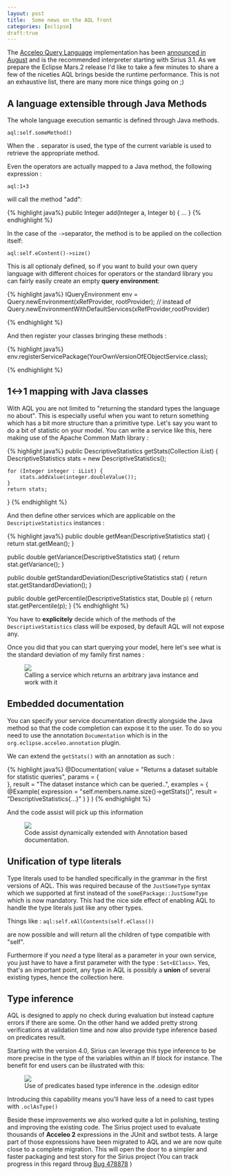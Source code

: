 ```yaml
---
layout: post
title:  Some news on the AQL front
categories: [eclipse]
draft:true
---
```



The [Acceleo Query Language](https://www.eclipse.org/sirius/doc/specifier/general/Writing_Queries.html#aql) implementation has been [announced in August](http://cedric.brun.io/eclipse/introducing-aql/) and is the recommended interpreter starting 
with Sirius 3.1. As we prepare the Eclipse Mars.2 release I'd like to take a few minutes to share a few of the niceties AQL brings beside the runtime performance. This is not an exhaustive list, there are many more nice things going on ;)


## A language extensible through Java Methods

The whole language execution semantic is defined through Java methods.

`aql:self.someMethod()`

When the `.` separator is used, the type of the current variable is used to retrieve the appropriate method.

Even the operators are actually mapped to a Java method, the following expression :

`aql:1+3`

will call the method "add":

{% highlight java%}
public Integer add(Integer a, Integer b) {
...
}
{% endhighlight %}

In the case of the `->`separator, the method is to be applied on the collection itself:

`aql:self.eContent()->size()`


This is all optionaly defined, so if you want to build your own query language with different choices for operators or the standard library you can fairly easily create an empty **query environment**: 

{% highlight java%}
IQueryEnvironment env = Query.newEnvironment(xRefProvider, rootProvider); // instead of Query.newEnvironmentWithDefaultServices(xRefProvider,rootProvider)

{% endhighlight %}

And then register your classes bringing these methods :

{% highlight java%}
env.registerServicePackage(YourOwnVersionOfEObjectService.class);

{% endhighlight %}


## 1<->1 mapping with Java classes

With AQL you are not limited to "returning the standard types the language no about".  This is especially useful when you want to return something which has a bit more structure than a primitive type.
Let's say you want to do a bit of statistic on your model. You can write a service like this, here making use of the Apache Common Math library :

{% highlight java%}
public DescriptiveStatistics getStats(Collection<Integer> iList) {
	DescriptiveStatistics stats = new DescriptiveStatistics();

	for (Integer integer : iList) {
		stats.addValue(integer.doubleValue());
	}
	return stats;
}
{% endhighlight %}

And then define other services which are applicable on the `DescriptiveStatistics` instances :

{% highlight java%}
public double getMean(DescriptiveStatistics stat) {
	return stat.getMean();
}

public double getVariance(DescriptiveStatistics stat) {
	return stat.getVariance();
}

public double getStandardDeviation(DescriptiveStatistics stat) {
	return stat.getStandardDeviation();
}

public double getPercentile(DescriptiveStatistics stat, Double p) {
	return stat.getPercentile(p);
}
{% endhighlight %}

You have to **explicitely** decide which of the methods of the `DescriptiveStatistics` class will be exposed, by default AQL will not expose any.

Once you did that you can start querying your model, here let's see what is the standard deviation of my family first names :

<figure>
    <a href="{{ site.url }}/images/blog/aql-stats-service.png"><img src="{{ site.url }}/images/blog/aql-stats-service.png"></a>    
    <figcaption>Calling a service which returns an arbitrary java instance and work with it</figcaption>
</figure>


## Embedded documentation

You can specify your service documentation directly alongside the Java method so that the code completion can expose it to the user.
To do so you need to use the annotation `Documentation` which is in the `org.eclipse.acceleo.annotation` plugin.

We can extend the `getStats()` with an annotation as such :

{% highlight java%}
@Documentation(
			value = "Returns a dataset suitable for statistic queries",
			params = {				
			},
			result = "The dataset instance which can be queried..",
			examples = {
				@Example(
					expression = "self.members.name.size()->getStats()",
					result = "DescriptiveStatistics{...}"
				)
			}
		)
{% endhighlight %}

And the code assist will pick up this information


<figure>
    <a href="{{ site.url }}/images/blog/aql-stats-completion.png"><img src="{{ site.url }}/images/blog/aql-stats-completion.png"></a>    
    <figcaption>Code assist dynamically extended with Annotation based documentation.</figcaption>
</figure>


## Unification of type literals

Type literals used to be handled specifically in the grammar in the first versions of AQL. This was required because of the ``JustSomeType`` syntax which we supported at first instead of the ``someEPackage::JustSomeType`` which is now mandatory.
This had the nice side effect of enabling AQL to handle the type literals just like any other types.

Things like :
`aql:self.eAllContents(self.eClass())`

are now possible and will return all the children of type compatible with "self".

Furthermore if you *need* a type literal as a parameter in your own service, you just have to have a first parameter with the type : `Set<EClass>`. Yes, that's an important point, any type in AQL is possibly a **union** of several existing types, hence the collection here.

## Type inference

AQL is designed to apply no check during evaluation but instead capture errors if there are some. On the other hand we added pretty strong verifications at validation time and now also provide type inference based on predicates result.

Starting with the version 4.0, Sirius can leverage this type inference to be more precise in the type of the variables within an If block for instance. The benefit for end users can be illustrated with this:

<figure>
    <a href="{{ site.url }}/images/blog/aql-tool-inference-comments.png"><img src="{{ site.url }}/images/blog/aql-tool-inference-comments.png"></a>    
    <figcaption>Use of predicates based type inference in the .odesign editor</figcaption>
</figure>

Introducing this capability means you'll have less of a need to cast types with `.oclAsType()`

Beside these improvements we also worked quite a lot in polishing, testing and improving the existing code. The Sirius project used to evaluate thousands of **Acceleo 2** expressions in the JUnit and swtbot tests. A large part of those expressions have been migrated to AQL and we are now quite close to a complete migration. This will open the door to a simpler and faster packaging and test story for the Sirius project (You can track progress in this regard throug [Bug 478878](https://bugs.eclipse.org/bugs/show_bug.cgi?id=478878) ) 











